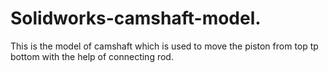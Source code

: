 # Solidworks-camshaft-model.
This is the model of camshaft which is used to move the piston from top tp bottom with the help of connecting rod.
